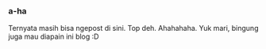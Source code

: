 ### a-ha

Ternyata masih bisa ngepost di sini. Top deh. Ahahahaha. Yuk mari, bingung juga mau diapain ini blog :D

<!-- METADATA: {"time": "2010-08-15 08:39:25", "title": "a-ha"} -->
